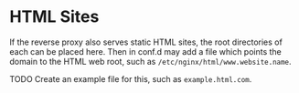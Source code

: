 # HTML Sites
If the reverse proxy also serves static HTML sites, the root directories of each can be placed here.
Then in conf.d may add a file which points the domain to the HTML web root, such as `/etc/nginx/html/www.website.name`.

TODO Create an example file for this, such as `example.html.com`.
